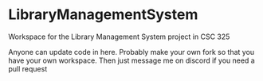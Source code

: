 # LibraryManagementSystem
Workspace for the Library Management System project in CSC 325

Anyone can update code in here. Probably make your own fork so that you have your own workspace. Then just message me on discord if you need a pull request
